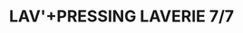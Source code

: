 ---
title: "LAV'+PRESSING LAVERIE 7/7"
url: /linas/lav-pressing-laverie-7-7/
shop: blanchisserie
---